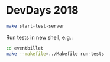 DevDays 2018
============

```sh
make start-test-server
```

Run tests in new shell, e.g.:

```sh
cd eventbillet
make --makefile=../Makefile run-tests
```
